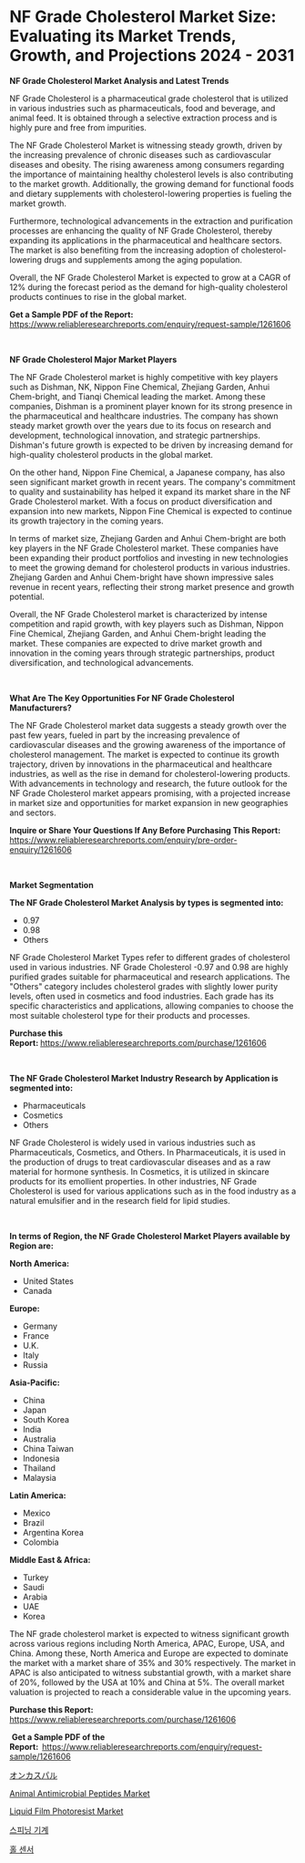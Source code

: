 <p><h1>NF Grade Cholesterol Market Size: Evaluating its Market Trends, Growth, and Projections 2024 - 2031</h1></p><p><strong>NF Grade Cholesterol Market Analysis and Latest Trends</strong></p>
<p><p>NF Grade Cholesterol is a pharmaceutical grade cholesterol that is utilized in various industries such as pharmaceuticals, food and beverage, and animal feed. It is obtained through a selective extraction process and is highly pure and free from impurities.</p><p>The NF Grade Cholesterol Market is witnessing steady growth, driven by the increasing prevalence of chronic diseases such as cardiovascular diseases and obesity. The rising awareness among consumers regarding the importance of maintaining healthy cholesterol levels is also contributing to the market growth. Additionally, the growing demand for functional foods and dietary supplements with cholesterol-lowering properties is fueling the market growth.</p><p>Furthermore, technological advancements in the extraction and purification processes are enhancing the quality of NF Grade Cholesterol, thereby expanding its applications in the pharmaceutical and healthcare sectors. The market is also benefiting from the increasing adoption of cholesterol-lowering drugs and supplements among the aging population.</p><p>Overall, the NF Grade Cholesterol Market is expected to grow at a CAGR of 12% during the forecast period as the demand for high-quality cholesterol products continues to rise in the global market.</p></p>
<p><strong>Get a Sample PDF of the Report:&nbsp;</strong> <a href="https://www.reliableresearchreports.com/enquiry/request-sample/1261606">https://www.reliableresearchreports.com/enquiry/request-sample/1261606</a></p>
<p>&nbsp;</p>
<p><strong>NF Grade Cholesterol Major Market Players</strong></p>
<p><p>The NF Grade Cholesterol market is highly competitive with key players such as Dishman, NK, Nippon Fine Chemical, Zhejiang Garden, Anhui Chem-bright, and Tianqi Chemical leading the market. Among these companies, Dishman is a prominent player known for its strong presence in the pharmaceutical and healthcare industries. The company has shown steady market growth over the years due to its focus on research and development, technological innovation, and strategic partnerships. Dishman's future growth is expected to be driven by increasing demand for high-quality cholesterol products in the global market.</p><p>On the other hand, Nippon Fine Chemical, a Japanese company, has also seen significant market growth in recent years. The company's commitment to quality and sustainability has helped it expand its market share in the NF Grade Cholesterol market. With a focus on product diversification and expansion into new markets, Nippon Fine Chemical is expected to continue its growth trajectory in the coming years.</p><p>In terms of market size, Zhejiang Garden and Anhui Chem-bright are both key players in the NF Grade Cholesterol market. These companies have been expanding their product portfolios and investing in new technologies to meet the growing demand for cholesterol products in various industries. Zhejiang Garden and Anhui Chem-bright have shown impressive sales revenue in recent years, reflecting their strong market presence and growth potential.</p><p>Overall, the NF Grade Cholesterol market is characterized by intense competition and rapid growth, with key players such as Dishman, Nippon Fine Chemical, Zhejiang Garden, and Anhui Chem-bright leading the market. These companies are expected to drive market growth and innovation in the coming years through strategic partnerships, product diversification, and technological advancements.</p></p>
<p>&nbsp;</p>
<p><strong>What Are The Key Opportunities For NF Grade Cholesterol Manufacturers?</strong></p>
<p><p>The NF Grade Cholesterol market data suggests a steady growth over the past few years, fueled in part by the increasing prevalence of cardiovascular diseases and the growing awareness of the importance of cholesterol management. The market is expected to continue its growth trajectory, driven by innovations in the pharmaceutical and healthcare industries, as well as the rise in demand for cholesterol-lowering products. With advancements in technology and research, the future outlook for the NF Grade Cholesterol market appears promising, with a projected increase in market size and opportunities for market expansion in new geographies and sectors.</p></p>
<p><strong>Inquire or Share Your Questions If Any Before Purchasing This Report:</strong> <a href="https://www.reliableresearchreports.com/enquiry/pre-order-enquiry/1261606">https://www.reliableresearchreports.com/enquiry/pre-order-enquiry/1261606</a></p>
<p>&nbsp;</p>
<p><strong>Market Segmentation</strong></p>
<p><strong>The NF Grade Cholesterol Market Analysis by types is segmented into:</strong></p>
<p><ul><li>0.97</li><li>0.98</li><li>Others</li></ul></p>
<p><p>NF Grade Cholesterol Market Types refer to different grades of cholesterol used in various industries. NF Grade Cholesterol -0.97 and 0.98 are highly purified grades suitable for pharmaceutical and research applications. The "Others" category includes cholesterol grades with slightly lower purity levels, often used in cosmetics and food industries. Each grade has its specific characteristics and applications, allowing companies to choose the most suitable cholesterol type for their products and processes.</p></p>
<p><strong>Purchase this Report:&nbsp;</strong><a href="https://www.reliableresearchreports.com/purchase/1261606">https://www.reliableresearchreports.com/purchase/1261606</a></p>
<p>&nbsp;</p>
<p><strong>The NF Grade Cholesterol Market Industry Research by Application is segmented into:</strong></p>
<p><ul><li>Pharmaceuticals</li><li>Cosmetics</li><li>Others</li></ul></p>
<p><p>NF Grade Cholesterol is widely used in various industries such as Pharmaceuticals, Cosmetics, and Others. In Pharmaceuticals, it is used in the production of drugs to treat cardiovascular diseases and as a raw material for hormone synthesis. In Cosmetics, it is utilized in skincare products for its emollient properties. In other industries, NF Grade Cholesterol is used for various applications such as in the food industry as a natural emulsifier and in the research field for lipid studies.</p></p>
<p>&nbsp;</p>
<p><strong>In terms of Region, the NF Grade Cholesterol Market Players available by Region are:</strong></p>
<p>
    <p> <strong> North America: </strong>
        <ul>
            <li>United States</li>
            <li>Canada</li>
        </ul>
        </p> 
    <p> <strong> Europe: </strong>
        <ul>
            <li>Germany</li>
            <li>France</li>
            <li>U.K.</li>
            <li>Italy</li>
            <li>Russia</li>
        </ul>
        </p> 
    <p> <strong> Asia-Pacific: </strong>
        <ul>
            <li>China</li>
            <li>Japan</li>
            <li>South Korea</li>
            <li>India</li>
            <li>Australia</li>
            <li>China Taiwan</li>
            <li>Indonesia</li>
            <li>Thailand</li>
            <li>Malaysia</li>
        </ul>
        </p> 
    <p> <strong> Latin America: </strong>
        <ul>
            <li>Mexico</li>
            <li>Brazil</li>
            <li>Argentina Korea</li>
            <li>Colombia</li>
        </ul>
        </p> 
    <p> <strong> Middle East & Africa: </strong>
        <ul>
            <li>Turkey</li>
            <li>Saudi</li>
            <li>Arabia</li>
            <li>UAE</li>
            <li>Korea</li>
        </ul>
    </p>
    </p>
<p><p>The NF grade cholesterol market is expected to witness significant growth across various regions including North America, APAC, Europe, USA, and China. Among these, North America and Europe are expected to dominate the market with a market share of 35% and 30% respectively. The market in APAC is also anticipated to witness substantial growth, with a market share of 20%, followed by the USA at 10% and China at 5%. The overall market valuation is projected to reach a considerable value in the upcoming years.</p></p>
<p><strong>Purchase this Report: </strong><a href="https://www.reliableresearchreports.com/purchase/1261606">https://www.reliableresearchreports.com/purchase/1261606</a></p>
<p>&nbsp;<strong>Get a Sample PDF of the Report:&nbsp;&nbsp;</strong><a href="https://www.reliableresearchreports.com/enquiry/request-sample/1261606">https://www.reliableresearchreports.com/enquiry/request-sample/1261606</a></p>
<p><strong></strong></p>
<p><p><a href="https://medium.com/@cielostamm/2024%E5%B9%B4%E3%81%8B%E3%82%892031%E5%B9%B4%E3%81%BE%E3%81%A7%E3%81%AEoncaspar%E3%81%AE%E5%B8%82%E5%A0%B4%E5%88%86%E6%9E%90%E3%81%A8%E4%BA%88%E6%B8%AC-cfe537bd0906">オンカスパル</a></p><p><a href="https://github.com/nicoletavirag/Market-Research-Report-List-2/blob/main/animal-antimicrobial-peptides-market.md">Animal Antimicrobial Peptides Market</a></p><p><a href="https://github.com/redneck06/Market-Research-Report-List-2/blob/main/liquid-film-photoresist-market.md">Liquid Film Photoresist Market</a></p><p><a href="https://medium.com/@vlcostes/%ED%9A%8C%EC%A0%84-%EA%B8%B0%EA%B3%84-%EC%8B%9C%EC%9E%A5-%EA%B7%9C%EB%AA%A8-%EB%B0%8F-%EC%8B%9C%EC%9E%A5-%EB%8F%99%ED%96%A5-complete-industry-%EA%B0%9C%EC%9A%94-2024-2031-67f9685c33c9">스피닝 기계</a></p><p><a href="https://medium.com/@lioneljeyrde454564576/%ED%99%80-%EC%84%BC%EC%84%9C-%EC%8B%9C%EC%9E%A5-%EA%B7%9C%EB%AA%A8-cagr-%ED%8A%B8%EB%A0%8C%EB%93%9C-2024-2030%EB%85%84-9bd55375d74b">홀 센서</a></p></p>